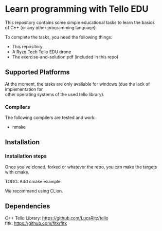 # Learn programming with Tello EDU
This repository contains some simple educational tasks to learn the basics<br/>
of C++ (or any other programming language).<br/>

To complete the tasks, you need the following things:
- This repository
- A Ryze Tech Tello EDU drone
- The exercise-and-solution pdf (included in this repo)

## Supported Platforms
At the moment, the tasks are only available for windows (due the lack of implementation for<br/>
other operating systems of the used tello library).<br/>

### Compilers
The following compilers are tested and work:
- nmake

## Installation

### Installation steps
Once you've cloned, forked or whatever the repo, you can make the targets with cmake.<br/>

TODO: Add cmake example

We recommend using CLion.

## Dependencies
C++ Tello Library: https://github.com/LucaRitz/tello<br/>
fltk: https://github.com/fltk/fltk

